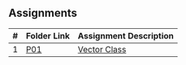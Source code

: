 ##  Assignments

|   #   | Folder Link                 | Assignment Description             |
| :---: | --------------------------- | ---------------------------------- |
|   1   | [P01](./02-P01/README.md)   | [Vector Class](./02-P01/README.md) |         





